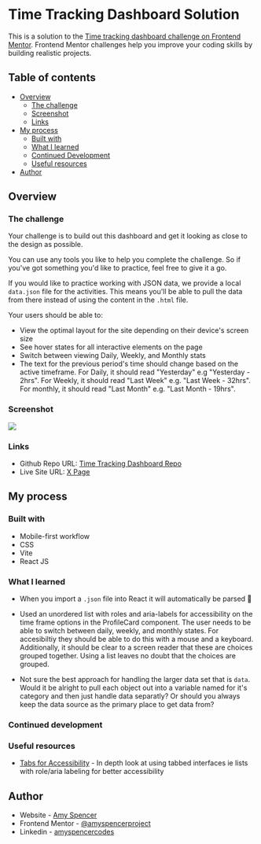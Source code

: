 # Time Tracking Dashboard Solution

This is a solution to the [Time tracking dashboard challenge on Frontend Mentor](https://www.frontendmentor.io/challenges/time-tracking-dashboard-UIQ7167Jw). Frontend Mentor challenges help you improve your coding skills by building realistic projects.

## Table of contents

- [Overview](#overview)
  - [The challenge](#the-challenge)
  - [Screenshot](#screenshot)
  - [Links](#links)
- [My process](#my-process)
  - [Built with](#built-with)
  - [What I learned](#what-i-learned)
  - [Continued Development](#continued-development)
  - [Useful resources](#useful-resources)
- [Author](#author)

## Overview

### The challenge

Your challenge is to build out this dashboard and get it looking as close to the design as possible.

You can use any tools you like to help you complete the challenge. So if you've got something you'd like to practice, feel free to give it a go.

If you would like to practice working with JSON data, we provide a local `data.json` file for the activities. This means you'll be able to pull the data from there instead of using the content in the `.html` file.

Your users should be able to:

- View the optimal layout for the site depending on their device's screen size
- See hover states for all interactive elements on the page
- Switch between viewing Daily, Weekly, and Monthly stats
- The text for the previous period's time should change based on the active timeframe. For Daily, it should read "Yesterday" e.g "Yesterday - 2hrs". For Weekly, it should read "Last Week" e.g. "Last Week - 32hrs". For monthly, it should read "Last Month" e.g. "Last Month - 19hrs".

### Screenshot

![](./screenshot.jpg)

### Links

- Github Repo URL: [Time Tracking Dashboard Repo](https://github.com/amyspencerproject/time-tracking-dashboard-vite)
- Live Site URL: [ X Page]()

## My process

### Built with

- Mobile-first workflow
- CSS
- Vite
- React JS

### What I learned

- When you import a `.json` file into React it will automatically be parsed 🥳

- Used an unordered list with roles and aria-labels for accessibility on the time frame options in the ProfileCard component. The user needs to be able to switch between daily, weekly, and monthly states. For accesibiltiy they should be able to do this with a mouse and a keyboard. Additionally, it should be clear to a screen reader that these are choices grouped together. Using a list leaves no doubt that the choices are grouped.

- Not sure the best approach for handling the larger data set that is `data`. Would it be alright to pull each object out into a variable named for it's category and then just handle data separatly? Or should you always keep the data source as the primary place to get data from?

### Continued development

### Useful resources

- [Tabs for Accessibility](https://inclusive-components.design/tabbed-interfaces/) - In depth look at using tabbed interfaces ie lists with role/aria labeling for better accessibility

## Author

- Website - [Amy Spencer](https://spencerproject.com/)
- Frontend Mentor - [@amyspencerproject](https://www.frontendmentor.io/profile/amyspencerproject)
- Linkedin - [amyspencercodes](https://www.linkedin.com/in/amyspencercodes/)
